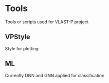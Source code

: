 # Tools
Tools or scripts used for VLAST-P project

## VPStyle
Style for plotting

## ML
Currently DNN and GNN applied for classification
